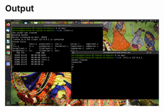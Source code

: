 # Output

![](https://github.com/harishsanjaykumarpukale/NPS-LAB-PROGRAMS/blob/main/7-prg/Screenshot%20from%202020-11-18%2015-13-47.png)
